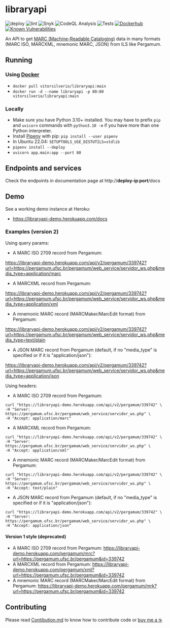 # libraryapi

![deploy](https://github.com/vitorsilverio/libraryapi/actions/workflows/deploy.yml/badge.svg)
![lint](https://github.com/vitorsilverio/libraryapi/actions/workflows/lint.yml/badge.svg)
![Snyk](https://github.com/vitorsilverio/libraryapi/actions/workflows/snyk.yml/badge.svg)
![CodeQL Analysis](https://github.com/vitorsilverio/libraryapi/actions/workflows/codeql-analysis.yml/badge.svg)
![Tests](https://github.com/vitorsilverio/libraryapi/actions/workflows/tests.yml/badge.svg)
[![Dockerhub](https://img.shields.io/docker/pulls/vitorsilverio/libraryapi.svg)](https://hub.docker.com/r/vitorsilverio/libraryapi)
[![Known Vulnerabilities](https://snyk.io/test/github/vitorsilverio/libraryapi/badge.svg)](https://snyk.io/test/github/vitorsilverio/libraryapi)

An API to get [MARC (Machine-Readable Cataloging)](https://en.wikipedia.org/wiki/MARC_standards) data in many formats (MARC ISO, MARCXML, mnemonic MARC, JSON) from ILS like Pergamum.

## Running

### Using [Docker](https://hub.docker.com/r/vitorsilverio/libraryapi)

- `docker pull vitorsilverio/libraryapi:main`
- `docker run -d --name libraryapi -p 80:80 vitorsilverio/libraryapi:main`

### Locally

- Make sure you have Python 3.10+ installed. You may have to prefix `pip` and `uvicorn` commands with `python3.10 -m` if you have more than one Python interpreter.
- Install [Pipenv](https://pipenv.pypa.io/) with pip: `pip install --user pipenv`
- In Ubuntu 22.04: `SETUPTOOLS_USE_DISTUTILS=stdlib`
- `pipenv install --deploy`
- `uvicorn app.main:app --port 80`

## Endpoints and services

Check the endpoints in documentation page at http://**deploy-ip**:**port**/docs

## Demo

See a working demo instance at Heroku:

- <https://libraryapi-demo.herokuapp.com/docs>

### Examples (version 2)

Using query params:

- A MARC ISO 2709 record from Pergamum:

<https://libraryapi-demo.herokuapp.com/api/v2/pergamum/339742?url=https://pergamum.ufsc.br/pergamum/web_service/servidor_ws.php&media_type=application/marc>

- A MARCXML record from Pergamum:

<https://libraryapi-demo.herokuapp.com/api/v2/pergamum/339742?url=https://pergamum.ufsc.br/pergamum/web_service/servidor_ws.php&media_type=application/xml>

- A mnemonic MARC record (MARCMaker/MarcEdit format) from Pergamum:

<https://libraryapi-demo.herokuapp.com/api/v2/pergamum/339742?url=https://pergamum.ufsc.br/pergamum/web_service/servidor_ws.php&media_type=text/plain>

- A JSON MARC record from Pergamum (default, if no "media_type" is specified or if it is "application/json"):

<https://libraryapi-demo.herokuapp.com/api/v2/pergamum/339742?url=https://pergamum.ufsc.br/pergamum/web_service/servidor_ws.php&media_type=application/json>

Using headers:

- A MARC ISO 2709 record from Pergamum:

```console
curl "https://libraryapi-demo.herokuapp.com/api/v2/pergamum/339742" \
-H "Server: https://pergamum.ufsc.br/pergamum/web_service/servidor_ws.php" \
-H "Accept: application/marc"
```

- A MARCXML record from Pergamum:

```console
curl "https://libraryapi-demo.herokuapp.com/api/v2/pergamum/339742" \
-H "Server: https://pergamum.ufsc.br/pergamum/web_service/servidor_ws.php" \
-H "Accept: application/xml"
```

- A mnemonic MARC record (MARCMaker/MarcEdit format) from Pergamum:

```console
curl "https://libraryapi-demo.herokuapp.com/api/v2/pergamum/339742" \
-H "Server: https://pergamum.ufsc.br/pergamum/web_service/servidor_ws.php" \
-H "Accept: text/plain"
```

- A JSON MARC record from Pergamum (default, if no "media_type" is specified or if it is "application/json"):

```console
curl "https://libraryapi-demo.herokuapp.com/api/v2/pergamum/339742" \
-H "Server: https://pergamum.ufsc.br/pergamum/web_service/servidor_ws.php" \
-H "Accept: application/json"
```

#### Version 1 style (deprecated)

- A MARC ISO 2709 record from Pergamum: <https://libraryapi-demo.herokuapp.com/pergamum/mrc?url=https://pergamum.ufsc.br/pergamum&id=339742>
- A MARCXML record from Pergamum: <https://libraryapi-demo.herokuapp.com/pergamum/xml?url=https://pergamum.ufsc.br/pergamum&id=339742>
- A mnemonic MARC record (MARCMaker/MarcEdit format) from Pergamum: <https://libraryapi-demo.herokuapp.com/pergamum/mrk?url=https://pergamum.ufsc.br/pergamum&id=339742>

## Contributing

Please read [Contibution.md](CONTRIBUTING.md) to know how to contribute code or [buy me a ☕](https://www.buymeacoffee.com/vitorsilverio)
